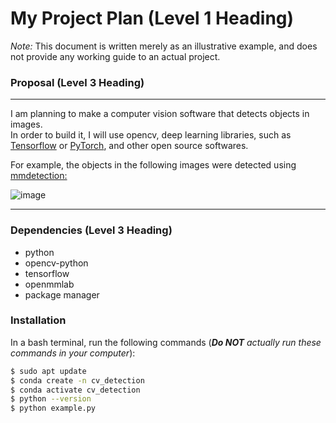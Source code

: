 # My Project Plan (Level 1 Heading)
*Note:* This document is written merely as an illustrative example, and does not provide any working guide to an actual project.  

### Proposal (Level 3 Heading)  
---
I am planning to make a computer vision software that detects objects in images.  
In order to build it, I will use opencv, deep learning libraries, such as [Tensorflow](https://www.tensorflow.org/?hl=ko) or [PyTorch](https://pytorch.org/), and other open source softwares.  

For example, the objects in the following images were detected using [mmdetection:](https://github.com/open-mmlab/mmdetection)

![image](https://user-images.githubusercontent.com/12907710/137271636-56ba1cd2-b110-4812-8221-b4c120320aa9.png)  

---

### Dependencies (Level 3 Heading)
  - python  
  - opencv-python  
  - tensorflow  
  - openmmlab  
  - package manager

### Installation

In a bash terminal, run the following commands (***Do NOT** actually run these commands in your computer*):  
```sh
$ sudo apt update
$ conda create -n cv_detection
$ conda activate cv_detection
$ python --version
$ python example.py
```
